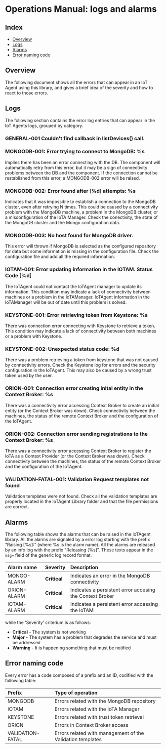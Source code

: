 # Operations Manual: logs and alarms
## Index

* [Overview](#overview)
* [Logs](#logs)
* [Alarms](#alarms)
* [Error naming code](#errorcode)

## <a name="overview"/>  Overview
The following document shows all the errors that can appear in an IoT Agent using this library, and gives a brief
idea of the severity and how to react to those errors.

## <a name="logs"/>  Logs
The following section contains the error log entries that can appear in the IoT Agents logs, grouped by category.

### GENERAL-001 Couldn\'t find callback in listDevices() call.

### MONGODB-001: Error trying to connect to MongoDB: %s

Implies there has been an error connecting with the DB. The component will automatically retry from this error, but it
may be a sign of connectivity problems between the DB and the component. If the connection cannot be restablished from
this error, a MONGODB-002 error will be raised.

### MONGODB-002: Error found after [%d] attempts: %s

Indicates that it was impossible to establish a connection to the MongoDB cluster, even after retrying N times. This
could be caused by a connectivity problem with the MongoDB machine, a problem in the MongoDB cluster, or a misconfiguration
of the IoTA Manager. Check the conectivity, the state of the MongoDB cluster and the Mongo configuration data.

### MONGODB-003: No host found for MongoDB driver.

This error will thrown if MongoDB is selected as the configured repository for data but some information is missing
in the configuration file. Check the configuration file and add all the required information.

### IOTAM-001: Error updating information in the IOTAM. Status Code [%d]

The IoTAgent could not contact the IoTAgent manager to update its information. This condition may indicate a lack of
connectivity between machines or a problem in the IoTAManager. IoTAgent information in the IoTAManager will be out of
date until this problem is solved.

### KEYSTONE-001: Error retrieving token from Keystone: %s

There was connection error connecting with Keystone to retrieve a token. This condition may indicate a lack of connectivity
between both machines or a problem with Keystone.

### KEYSTONE-002: Unexpected status code: %d

There was a problem retrieving a token from keystone that was not caused by connectivity errors. Check the Keystone
log for errors and the security configuration in the IoTAgent. This may also be caused by a wrong trust token used
by the user.

### ORION-001: Connection error creating inital entity in the Context Broker: %s

There was a connectivity error accessing Context Broker to create an initial entity (or the Context Broker was down).
Check connectivity between the machines, the status of the remote Context Broker and the configuration of the IoTAgent.

### ORION-002: Connection error sending registrations to the Context Broker: %s

There was a connectivity error accessing Context Broker to register the IoTA as a Context Provider (or the Context Broker was down).
Check connectivity between the machines, the status of the remote Context Broker and the configuration of the IoTAgent.

### VALIDATION-FATAL-001: Validation Request templates not found

Validation templates were not found. Check all the validation templates are properly located in the IoTAgent Library
folder and that the file permissions are correct.

## <a name="alarms"/> Alarms

The following table shows the alarms that can be raised in the IoTAgent library. All the alarms are signaled by a
error log starting with the prefix "Raising [%s]:" (where %s is the alarm name). All the alarms are released by an info
log with the prefix "Releasing [%s]". These texts appear in the `msg=` field of the generic log record format.

| Alarm name            | Severity     | Description            |
|:--------------------- |:-------------|:---------------------- |
| MONGO-ALARM           | **Critical** | Indicates an error in the MongoDB connectivity |
| ORION-ALARM           | **Critical** | Indicates a persistent error accesing the Context Broker |
| IOTAM-ALARM           | **Critical** | Indicates a persistent error accessing the IoTAM |

while the 'Severity' criterium is as follows:

* **Critical** - The system is not working
* **Major** - The system has a problem that degrades the service and must be addressed
* **Warning** - It is happening something that must be notified


## <a name="errorcode"/> Error naming code
Every error has a code composed of a prefix and an ID, codified with the following table:

| Prefix           | Type of operation      |
|:---------------- |:---------------------- |
| MONGODB          | Errors related with the MongoDB repository |
| IOTAM            | Errors related with the IoTA Manager |
| KEYSTONE         | Errors related with trust token retrieval |
| ORION            | Errors in Context Broker access |
| VALIDATION-FATAL | Errors related with management of the Validation templates |
